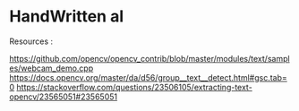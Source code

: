 # HandWritten al

Resources :

https://github.com/opencv/opencv_contrib/blob/master/modules/text/samples/webcam_demo.cpp
https://docs.opencv.org/master/da/d56/group__text__detect.html#gsc.tab=0
https://stackoverflow.com/questions/23506105/extracting-text-opencv/23565051#23565051